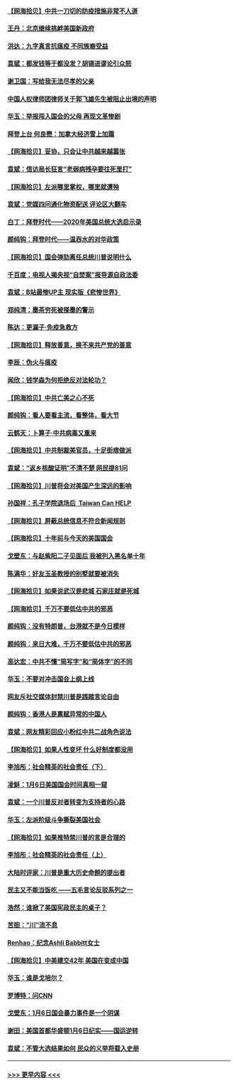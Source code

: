 #### [【网海拾贝】中共一刀切的防疫措施非常不人道](../pages/nsc993/n12724879.md?t=02012051) 
#### [王丹：北京继续挑衅美国新政府](../pages/nsc993/n12722456.md?t=02012051) 
#### [洪达：九字真言抗瘟疫 不同族裔受益](../pages/nsc993/n12722448.md?t=02012051) 
#### [袁斌：都发钱等于都没发？胡锡进谬论引众怒](../pages/nsc993/n12722393.md?t=02012051) 
#### [谢卫国：写给我无法尽孝的父亲](../pages/nsc993/n12720325.md?t=02012051) 
#### [中国人权律师团律师关于郭飞雄先生被阻止出境的声明](../pages/nsc993/n12720203.md?t=02012051) 
#### [华玉：举报闯入国会的父母 再现文革惨剧](../pages/nsc993/n12719070.md?t=02012051) 
#### [拜登上台 何良懋：加拿大经济雪上加霜](../pages/nsc993/n12718943.md?t=02012051) 
#### [【网海拾贝】妥协，只会让中共越来越嚣张](../pages/nsc993/n12717392.md?t=02012051) 
#### [袁斌：信访局长狂言“老弱病残孕要往死里打”](../pages/nsc993/n12717343.md?t=02012051) 
#### [【网海拾贝】左派哪里掌权，哪里就遭殃](../pages/nsc993/n12715009.md?t=02012051) 
#### [袁斌：党媒四问通化物资配送 评论区大翻车](../pages/nsc993/n12714950.md?t=02012051) 
#### [白丁：拜登时代——2020年美国总统大选启示录](../pages/nsc993/n12714920.md?t=02012051) 
#### [颜纯钩：拜登时代——温吞水的对华政策](../pages/nsc993/n12713245.md?t=02012051) 
#### [【网海拾贝】国会弹劾离任总统川普说明什么](../pages/nsc993/n12712816.md?t=02012051) 
#### [千百度：电视人揭央视“自焚案”报导源自政法委](../pages/nsc993/n12709760.md?t=02012051) 
#### [袁斌：B站最惨UP主 现实版《悲惨世界》](../pages/nsc993/n12709686.md?t=02012051) 
#### [郑纯清：墨茶穷死被搽墨的警示](../pages/nsc993/n12709262.md?t=02012051) 
#### [陈达：更漏子·免疫急救方](../pages/nsc993/n12709244.md?t=02012051) 
#### [【网海拾贝】释放善意，换不来共产党的善意](../pages/nsc993/n12708361.md?t=02012051) 
#### [李辰：伪火与瘟疫](../pages/nsc993/n12707981.md?t=02012051) 
#### [闻欣：钱学森为何拒绝反对法轮功？](../pages/nsc993/n12707407.md?t=02012051) 
#### [【网海拾贝】中共亡美之心不死](../pages/nsc993/n12707621.md?t=02012051) 
#### [颜纯钩：看人要看主流，看整体，看大节](../pages/nsc993/n12707536.md?t=02012051) 
#### [云鹤天：卜算子‧中共病毒又重来](../pages/nsc993/n12707408.md?t=02012051) 
#### [【网海拾贝】中共制裁美官员，十足街痞做派](../pages/nsc993/n12705115.md?t=02012051) 
#### [袁斌：“返乡核酸证明”不清不楚 网民提81问](../pages/nsc993/n12704982.md?t=02012051) 
#### [【网海拾贝】川普将会对美国产生深远的影响](../pages/nsc993/n12703045.md?t=02012051) 
#### [孙国祥：孔子学院退场后  Taiwan Can HELP](../pages/nsc993/n12702430.md?t=02012051) 
#### [【网海拾贝】屏蔽总统信息不符合新闻规则](../pages/nsc993/n12699998.md?t=02012051) 
#### [【网海拾贝】十年前与今天的美国国会](../pages/nsc993/n12696993.md?t=02012051) 
#### [戈壁东：与赵紫阳二子见面后 我被列入黑名单十年](../pages/nsc993/n12696215.md?t=02012051) 
#### [陈满华：好友玉圣教授的别墅就要被消失](../pages/nsc993/n12695411.md?t=02012051) 
#### [【网海拾贝】如果说武汉是悲城 石家庄就是死城](../pages/nsc993/n12694589.md?t=02012051) 
#### [【网海拾贝】千万不要低估中共的邪恶](../pages/nsc993/n12692771.md?t=02012051) 
#### [颜纯钩：没有特朗普，台港就不是今日模样](../pages/nsc993/n12692678.md?t=02012051) 
#### [颜纯钩：来日大难，千万不要低估中共的邪恶](../pages/nsc993/n12692080.md?t=02012051) 
#### [高达宏：中共不懂“简写字”和“简体字”的不同](../pages/nsc993/n12692068.md?t=02012051) 
#### [华玉：不要对冲击国会上纲上线](../pages/nsc993/n12689948.md?t=02012051) 
#### [网友斥社交媒体封禁川普是践踏言论自由](../pages/nsc993/n12687482.md?t=02012051) 
#### [颜纯钩：香港人是禀赋异常的中国人](../pages/nsc993/n12685142.md?t=02012051) 
#### [袁斌：网友精彩回应小粉红中共二战角色说法](../pages/nsc993/n12684994.md?t=02012051) 
#### [【网海拾贝】如果人性变坏 什么好制度都没用](../pages/nsc993/n12683000.md?t=02012051) 
#### [李旭彤：社会精英的社会责任（下）](../pages/nsc993/n12680604.md?t=02012051) 
#### [凌稣：1月6日美国国会时间真相一窥](../pages/nsc993/n12682780.md?t=02012051) 
#### [袁斌：一个川普反对者转变为支持者的心路](../pages/nsc993/n12682700.md?t=02012051) 
#### [华玉：左派阶级斗争撕裂美国社会](../pages/nsc993/n12681226.md?t=02012051) 
#### [【网海拾贝】如果推特禁川普的言是合理的](../pages/nsc993/n12681232.md?t=02012051) 
#### [李旭彤：社会精英的社会责任（上）](../pages/nsc993/n12680501.md?t=02012051) 
#### [大陆时评家：川普是重大历史命题的提出者](../pages/nsc993/n12679904.md?t=02012051) 
#### [民主又不能当饭吃 ——五毛言论反驳系列之一](../pages/nsc993/n12679877.md?t=02012051) 
#### [浩然：谁掀了美国宪政民主的桌子？](../pages/nsc993/n12679850.md?t=02012051) 
#### [苦胆：“川”流不息](../pages/nsc993/n12678388.md?t=02012051) 
#### [Renhao：纪念Ashli Babbitt女士](../pages/nsc993/n12678359.md?t=02012051) 
#### [【网海拾贝】中美建交42年 美国在变成中国](../pages/nsc993/n12678324.md?t=02012051) 
#### [华玉：谁是戈培尔？](../pages/nsc993/n12677515.md?t=02012051) 
#### [罗博特：问CNN](../pages/nsc993/n12677172.md?t=02012051) 
#### [戈壁东：1月6日国会暴力事件是一个阴谋](../pages/nsc993/n12674639.md?t=02012051) 
#### [谢田：美国首都华盛顿1月6日纪实——国运逆转](../pages/nsc993/n12673190.md?t=02012051) 
#### [袁斌：不管大选结果如何 民众的义举将载入史册](../pages/nsc993/n12672787.md?t=02012051) 

----
#### [ >>> 更早内容 <<< ](../indexes/nsc993-earlier.md)
